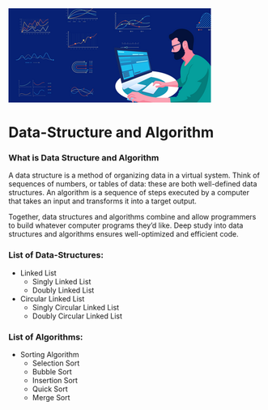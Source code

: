 <img src="https://github.com/Kumar-laxmi/DSA-Practice/blob/main/Images/DSA.png" />
 
# Data-Structure and Algorithm
### What is Data Structure and Algorithm
A data structure is a method of organizing data in a virtual system. Think of sequences of numbers, or tables of data: these are both well-defined data structures. An algorithm is a sequence of steps executed by a computer that takes an input and transforms it into a target output.

Together, data structures and algorithms combine and allow programmers to build whatever computer programs they’d like. Deep study into data structures and algorithms ensures well-optimized and efficient code.

### List of Data-Structures:
- Linked List
  - Singly Linked List
  - Doubly Linked List
- Circular Linked List
  - Singly Circular Linked List
  - Doubly Circular Linked List

### List of Algorithms:
- Sorting Algorithm
  - Selection Sort
  - Bubble Sort
  - Insertion Sort
  - Quick Sort
  - Merge Sort

